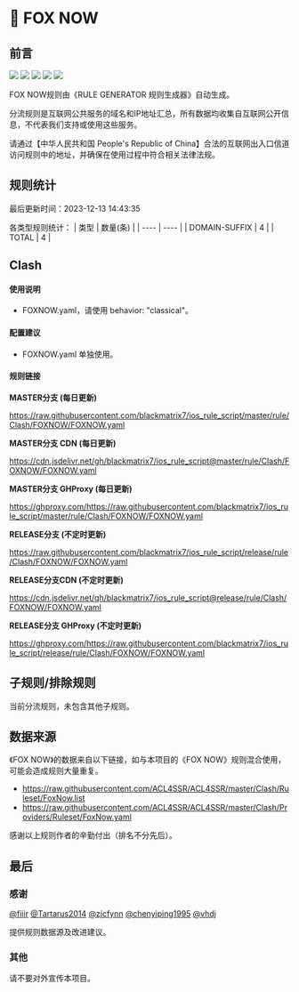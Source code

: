 # 🧸 FOX NOW

## 前言

![](https://shields.io/badge/-移除重复规则-ff69b4) ![](https://shields.io/badge/-DOMAIN与DOMAIN--SUFFIX合并-green) ![](https://shields.io/badge/-DOMAIN--SUFFIX间合并-critical) ![](https://shields.io/badge/-DOMAIN--SUFFIX与DOMAIN--KEYWORD合并-blue) ![](https://shields.io/badge/-IP--CIDR(6)合并-blueviolet) 

FOX NOW规则由《RULE GENERATOR 规则生成器》自动生成。

分流规则是互联网公共服务的域名和IP地址汇总，所有数据均收集自互联网公开信息，不代表我们支持或使用这些服务。

请通过【中华人民共和国 People's Republic of China】合法的互联网出入口信道访问规则中的地址，并确保在使用过程中符合相关法律法规。

## 规则统计

最后更新时间：2023-12-13 14:43:35

各类型规则统计：
| 类型 | 数量(条)  | 
| ---- | ----  |
| DOMAIN-SUFFIX | 4  | 
| TOTAL | 4  | 


## Clash 

#### 使用说明
- FOXNOW.yaml，请使用 behavior: "classical"。

#### 配置建议
- FOXNOW.yaml 单独使用。

#### 规则链接
**MASTER分支 (每日更新)**

https://raw.githubusercontent.com/blackmatrix7/ios_rule_script/master/rule/Clash/FOXNOW/FOXNOW.yaml

**MASTER分支 CDN (每日更新)**

https://cdn.jsdelivr.net/gh/blackmatrix7/ios_rule_script@master/rule/Clash/FOXNOW/FOXNOW.yaml

**MASTER分支 GHProxy (每日更新)**

https://ghproxy.com/https://raw.githubusercontent.com/blackmatrix7/ios_rule_script/master/rule/Clash/FOXNOW/FOXNOW.yaml

**RELEASE分支 (不定时更新)**

https://raw.githubusercontent.com/blackmatrix7/ios_rule_script/release/rule/Clash/FOXNOW/FOXNOW.yaml

**RELEASE分支CDN (不定时更新)**

https://cdn.jsdelivr.net/gh/blackmatrix7/ios_rule_script@release/rule/Clash/FOXNOW/FOXNOW.yaml

**RELEASE分支 GHProxy (不定时更新)**

https://ghproxy.com/https://raw.githubusercontent.com/blackmatrix7/ios_rule_script/release/rule/Clash/FOXNOW/FOXNOW.yaml

## 子规则/排除规则


当前分流规则，未包含其他子规则。

## 数据来源

《FOX NOW》的数据来自以下链接，如与本项目的《FOX NOW》规则混合使用，可能会造成规则大量重复。

- https://raw.githubusercontent.com/ACL4SSR/ACL4SSR/master/Clash/Ruleset/FoxNow.list
- https://raw.githubusercontent.com/ACL4SSR/ACL4SSR/master/Clash/Providers/Ruleset/FoxNow.yaml


感谢以上规则作者的辛勤付出（排名不分先后）。

## 最后

### 感谢

[@fiiir](https://github.com/fiiir) [@Tartarus2014](https://github.com/Tartarus2014) [@zjcfynn](https://github.com/zjcfynn) [@chenyiping1995](https://github.com/chenyiping1995) [@vhdj](https://github.com/vhdj)

提供规则数据源及改进建议。

### 其他

请不要对外宣传本项目。